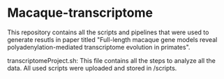 # Macaque-transcriptome
This repository contains all the scripts and pipelines that were used to generate resutls in paper titled "Full-length macaque gene models reveal polyadenylation-mediated transcriptome evolution in primates".

transcriptomeProject.sh: This file contains all the steps to analyze all the data. All used scripts were uploaded and stored in /scripts.

